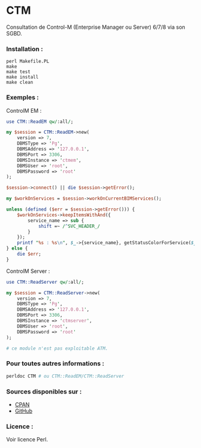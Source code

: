 CTM
===

Consultation de Control-M (Enterprise Manager ou Server) 6/7/8 via son SGBD.

### Installation :

```
perl Makefile.PL
make
make test
make install
make clean
```

### Exemples :

ControlM EM :

``` perl
use CTM::ReadEM qw/:all/;

my $session = CTM::ReadEM->new(
    version => 7,
    DBMSType => 'Pg',
    DBMSAddress => '127.0.0.1',
    DBMSPort => 3306,
    DBMSInstance => 'ctmem',
    DBMSUser => 'root',
    DBMSPassword => 'root'
);

$session->connect() || die $session->getError();

my $workOnServices = $session->workOnCurrentBIMServices();

unless (defined ($err = $session->getError())) {
    $workOnServices->keepItemsWithAnd({
        service_name => sub {
            shift =~ /^SVC_HEADER_/
        }
    });
    printf "%s : %s\n", $_->{service_name}, getStatusColorForService($_) for (values %{$workOnServices->getItems()});
} else {
    die $err;
}
```

ControlM Server :

``` perl
use CTM::ReadServer qw/:all/;

my $session = CTM::ReadServer->new(
    version => 7,
    DBMSType => 'Pg',
    DBMSAddress => '127.0.0.1',
    DBMSPort => 3306,
    DBMSInstance => 'ctmserver',
    DBMSUser => 'root',
    DBMSPassword => 'root'
);

# ce module n'est pas exploitable ATM.
```

### Pour toutes autres informations :

``` bash
perldoc CTM # ou CTM::ReadEM/CTM::ReadServer
```

### Sources disponibles sur :

- [CPAN](http://search.cpan.org/dist/CTM)
- [GitHub](http://github.com/le-garff-yoann/CTM)

### Licence :

Voir licence Perl.
